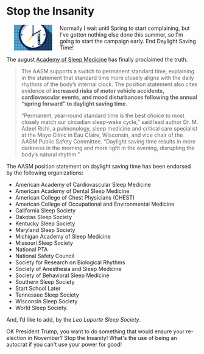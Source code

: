 # Stop the Insanity

<img src="/images/dst.gif" align="left" width="100px" alt="DST again???" hspace="20px"> Normally I wait until Spring to start complaining, but I've gotten nothing else done this summer, so I'm going to start the campaign early. End Daylight Saving Time!

<!--more-->

The august [Academy of Sleep Medicine](https://aasm.org/american-academy-of-sleep-medicine-calls-for-elimination-of-daylight-saving-time/) has finally proclaimed the truth. 

> The AASM supports a switch to permanent standard time, explaining in the statement that standard time more closely aligns with the daily rhythms of the body’s internal clock. The position statement also cites  evidence of **increased risks of motor vehicle accidents, cardiovascular  events, and mood disturbances following the annual “spring forward” to  daylight saving time**.
>
> “Permanent, year-round standard time is the best choice to most closely match our circadian sleep-wake cycle,” said lead author Dr. M. Adeel Rishi, a pulmonology, sleep medicine and critical care specialist at the Mayo Clinic in Eau Claire, Wisconsin, and vice chair of the AASM Public Safety Committee. “Daylight saving time results in more darkness in the morning and more light in the evening, disrupting the body’s natural rhythm.”

The AASM position statement on daylight saving time has been endorsed by the following organizations:

- American Academy of Cardiovascular Sleep Medicine
- American Academy of Dental Sleep Medicine
- American College of Chest Physicians (CHEST)
- American College of Occupational and Environmental Medicine
- California Sleep Society
- Dakotas Sleep Society
- Kentucky Sleep Society
- Maryland Sleep Society
- Michigan Academy of Sleep Medicine
- Missouri Sleep Society
- National PTA
- National Safety Council
- Society for Research on Biological Rhythms
- Society of Anesthesia and Sleep Medicine
- Society of Behavioral Sleep Medicine
- Southern Sleep Society
- Start School Later
- Tennessee Sleep Society
- Wisconsin Sleep Society
- World Sleep Society.

And, I’d like to add, by the *Leo Laporte Sleep Society*. 

OK President Trump, you want to do something that would ensure your re-election in November? Stop the Insanity! What's the use of being an autocrat if you can't use your power for good!

